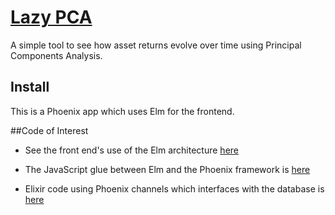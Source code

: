 # [Lazy PCA](http://23.251.138.83/)

A simple tool to see how asset returns evolve over time using Principal Components Analysis.

## Install

This is a Phoenix app which uses Elm for the frontend.

##Code of Interest

- See the front end's use of the Elm architecture [here](https://github.com/mmport80/Lazy-PCA/tree/elm-version/web/elm)

- The JavaScript glue between Elm and the Phoenix framework is [here](https://github.com/mmport80/Lazy-PCA/blob/elm-version/web/static/js/socket.js)

- Elixir code using Phoenix channels which interfaces with the database is [here](https://github.com/mmport80/Lazy-PCA/blob/elm-version/web/channels/room_channel.ex)
